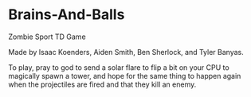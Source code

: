 # Brains-And-Balls
Zombie Sport TD Game

Made by Isaac Koenders, Aiden Smith, Ben Sherlock, and Tyler Banyas.

To play, pray to god to send a solar flare to flip a bit on your CPU to magically spawn a tower, and hope for the same thing to happen again when the projectiles are fired and that they kill an enemy.